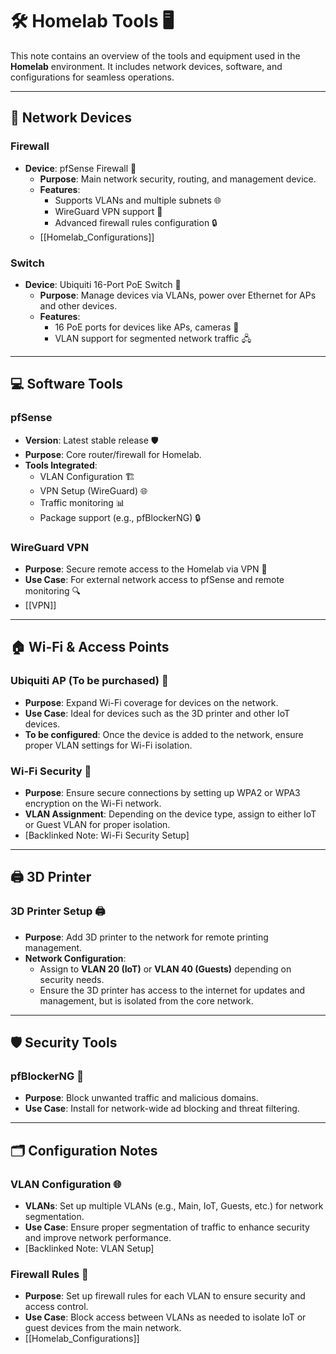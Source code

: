 # 🛠️ **Homelab Tools** 🖥️

This note contains an overview of the tools and equipment used in the **Homelab** environment. It includes network devices, software, and configurations for seamless operations.

---

## 🔌 **Network Devices**
### **Firewall**
- **Device**: pfSense Firewall 🚀
  - **Purpose**: Main network security, routing, and management device.
  - **Features**:
    - Supports VLANs and multiple subnets 🌐
    - WireGuard VPN support 🔑
    - Advanced firewall rules configuration 🔒
  - [[Homelab_Configurations]]

### **Switch**
- **Device**: Ubiquiti 16-Port PoE Switch 🌉
  - **Purpose**: Manage devices via VLANs, power over Ethernet for APs and other devices.
  - **Features**:
    - 16 PoE ports for devices like APs, cameras 🎥
    - VLAN support for segmented network traffic 🖧

---

## 💻 **Software Tools**
### **pfSense**
- **Version**: Latest stable release 🛡️
- **Purpose**: Core router/firewall for Homelab.
- **Tools Integrated**:
  - VLAN Configuration 🏗️
  - VPN Setup (WireGuard) 🌐
  - Traffic monitoring 📊
  - Package support (e.g., pfBlockerNG) 🔒

### **WireGuard VPN**
- **Purpose**: Secure remote access to the Homelab via VPN 🔑
- **Use Case**: For external network access to pfSense and remote monitoring 🔍
- [[VPN]]

---

## 🏠 **Wi-Fi & Access Points**
### **Ubiquiti AP (To be purchased)** 📶
- **Purpose**: Expand Wi-Fi coverage for devices on the network.
- **Use Case**: Ideal for devices such as the 3D printer and other IoT devices.
- **To be configured**: Once the device is added to the network, ensure proper VLAN settings for Wi-Fi isolation.

### **Wi-Fi Security** 🔐
- **Purpose**: Ensure secure connections by setting up WPA2 or WPA3 encryption on the Wi-Fi network.
- **VLAN Assignment**: Depending on the device type, assign to either IoT or Guest VLAN for proper isolation.
- [Backlinked Note: Wi-Fi Security Setup]

---

## 🖨️ **3D Printer**
### **3D Printer Setup** 🖨️
- **Purpose**: Add 3D printer to the network for remote printing management.
- **Network Configuration**:
  - Assign to **VLAN 20 (IoT)** or **VLAN 40 (Guests)** depending on security needs.
  - Ensure the 3D printer has access to the internet for updates and management, but is isolated from the core network.

---

## 🛡️ **Security Tools**
### **pfBlockerNG** 🧰
- **Purpose**: Block unwanted traffic and malicious domains.
- **Use Case**: Install for network-wide ad blocking and threat filtering.

---

## 🗂️ **Configuration Notes**
### **VLAN Configuration** 🌐
- **VLANs**: Set up multiple VLANs (e.g., Main, IoT, Guests, etc.) for network segmentation.
- **Use Case**: Ensure proper segmentation of traffic to enhance security and improve network performance.
- [Backlinked Note: VLAN Setup]

### **Firewall Rules** 🔐
- **Purpose**: Set up firewall rules for each VLAN to ensure security and access control.
- **Use Case**: Block access between VLANs as needed to isolate IoT or guest devices from the main network.
- [[Homelab_Configurations]]
